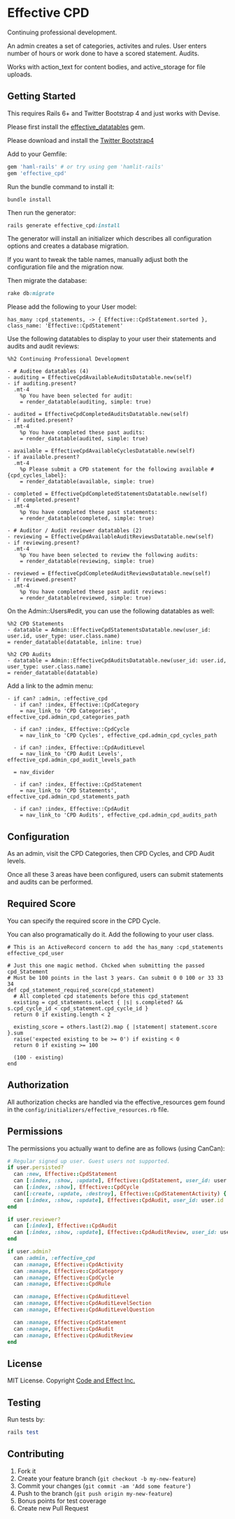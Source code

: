 # Effective CPD

Continuing professional development.

An admin creates a set of categories, activites and rules.  User enters number of hours or work done to have a scored statement. Audits.

Works with action_text for content bodies, and active_storage for file uploads.

## Getting Started

This requires Rails 6+ and Twitter Bootstrap 4 and just works with Devise.

Please first install the [effective_datatables](https://github.com/code-and-effect/effective_datatables) gem.

Please download and install the [Twitter Bootstrap4](http://getbootstrap.com)

Add to your Gemfile:

```ruby
gem 'haml-rails' # or try using gem 'hamlit-rails'
gem 'effective_cpd'
```

Run the bundle command to install it:

```console
bundle install
```

Then run the generator:

```ruby
rails generate effective_cpd:install
```

The generator will install an initializer which describes all configuration options and creates a database migration.

If you want to tweak the table names, manually adjust both the configuration file and the migration now.

Then migrate the database:

```ruby
rake db:migrate
```

Please add the following to your User model:

```
has_many :cpd_statements, -> { Effective::CpdStatement.sorted }, class_name: 'Effective::CpdStatement'
```

Use the following datatables to display to your user their statements and audits and audit reviews:

```haml
%h2 Continuing Professional Development

- # Auditee datatables (4)
- auditing = EffectiveCpdAvailableAuditsDatatable.new(self)
- if auditing.present?
  .mt-4
    %p You have been selected for audit:
    = render_datatable(auditing, simple: true)

- audited = EffectiveCpdCompletedAuditsDatatable.new(self)
- if audited.present?
  .mt-4
    %p You have completed these past audits:
    = render_datatable(audited, simple: true)

- available = EffectiveCpdAvailableCyclesDatatable.new(self)
- if available.present?
  .mt-4
    %p Please submit a CPD statement for the following available #{cpd_cycles_label}:
    = render_datatable(available, simple: true)

- completed = EffectiveCpdCompletedStatementsDatatable.new(self)
- if completed.present?
  .mt-4
    %p You have completed these past statements:
    = render_datatable(completed, simple: true)

- # Auditor / Audit reviewer datatables (2)
- reviewing = EffectiveCpdAvailableAuditReviewsDatatable.new(self)
- if reviewing.present?
  .mt-4
    %p You have been selected to review the following audits:
    = render_datatable(reviewing, simple: true)

- reviewed = EffectiveCpdCompletedAuditReviewsDatatable.new(self)
- if reviewed.present?
  .mt-4
    %p You have completed these past audit reviews:
    = render_datatable(reviewed, simple: true)
```

On the Admin::Users#edit, you can use the following datatables as well:

```haml
%h2 CPD Statements
- datatable = Admin::EffectiveCpdStatementsDatatable.new(user_id: user.id, user_type: user.class.name)
= render_datatable(datatable, inline: true)

%h2 CPD Audits
- datatable = Admin::EffectiveCpdAuditsDatatable.new(user_id: user.id, user_type: user.class.name)
= render_datatable(datatable)

```

Add a link to the admin menu:

```haml
- if can? :admin, :effective_cpd
  - if can? :index, Effective::CpdCategory
    = nav_link_to 'CPD Categories', effective_cpd.admin_cpd_categories_path

  - if can? :index, Effective::CpdCycle
    = nav_link_to 'CPD Cycles', effective_cpd.admin_cpd_cycles_path

  - if can? :index, Effective::CpdAuditLevel
    = nav_link_to 'CPD Audit Levels', effective_cpd.admin_cpd_audit_levels_path

  = nav_divider

  - if can? :index, Effective::CpdStatement
    = nav_link_to 'CPD Statements', effective_cpd.admin_cpd_statements_path

  - if can? :index, Effective::CpdAudit
    = nav_link_to 'CPD Audits', effective_cpd.admin_cpd_audits_path
```

## Configuration

As an admin, visit the CPD Categories, then CPD Cycles, and CPD Audit levels.

Once all these 3 areas have been configured, users can submit statements and audits can be performed.

## Required Score

You can specify the required score in the CPD Cycle.

You can also programatically do it. Add the following to your user class.

```
# This is an ActiveRecord concern to add the has_many :cpd_statements
effective_cpd_user

# Just this one magic method. Chcked when submitting the passed cpd_Statement
# Must be 100 points in the last 3 years. Can submit 0 0 100 or 33 33 34
def cpd_statement_required_score(cpd_statement)
  # All completed cpd statements before this cpd_statement
  existing = cpd_statements.select { |s| s.completed? && s.cpd_cycle_id < cpd_statement.cpd_cycle_id }
  return 0 if existing.length < 2

  existing_score = others.last(2).map { |statement| statement.score }.sum
  raise('expected existing to be >= 0') if existing < 0
  return 0 if existing >= 100

  (100 - existing)
end
```

## Authorization

All authorization checks are handled via the effective_resources gem found in the `config/initializers/effective_resources.rb` file.

## Permissions

The permissions you actually want to define are as follows (using CanCan):

```ruby
# Regular signed up user. Guest users not supported.
if user.persisted?
  can :new, Effective::CpdStatement
  can [:index, :show, :update], Effective::CpdStatement, user_id: user.id
  can [:index, :show], Effective::CpdCycle
  can([:create, :update, :destroy], Effective::CpdStatementActivity) { |sa| sa.cpd_statement.user_id == user.id }
  can [:index, :show, :update], Effective::CpdAudit, user_id: user.id
end

if user.reviewer?
  can [:index], Effective::CpdAudit
  can [:index, :show, :update], Effective::CpdAuditReview, user_id: user.id
end

if user.admin?
  can :admin, :effective_cpd
  can :manage, Effective::CpdActivity
  can :manage, Effective::CpdCategory
  can :manage, Effective::CpdCycle
  can :manage, Effective::CpdRule

  can :manage, Effective::CpdAuditLevel
  can :manage, Effective::CpdAuditLevelSection
  can :manage, Effective::CpdAuditLevelQuestion

  can :manage, Effective::CpdStatement
  can :manage, Effective::CpdAudit
  can :manage, Effective::CpdAuditReview
end
```

## License

MIT License.  Copyright [Code and Effect Inc.](http://www.codeandeffect.com/)

## Testing

Run tests by:

```ruby
rails test
```

## Contributing

1. Fork it
2. Create your feature branch (`git checkout -b my-new-feature`)
3. Commit your changes (`git commit -am 'Add some feature'`)
4. Push to the branch (`git push origin my-new-feature`)
5. Bonus points for test coverage
6. Create new Pull Request
